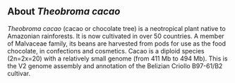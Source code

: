 About *Theobroma cacao*
-----------------------

*Theobroma cacao* (cacao or chocolate tree) is a neotropical plant
native to Amazonian rainforests. It is now cultivated in over 50
countries. A member of Malvaceae family, its beans are harvested from
pods for use as the food chocolate, in confections and cosmetics. Cacao
is a diploid species (2n=2x=20) with a relatively small genome (from 411
Mb to 494 Mb). This is the V2 genome assembly and annotation of the
Belizian Criollo B97-61/B2 cultivar.
